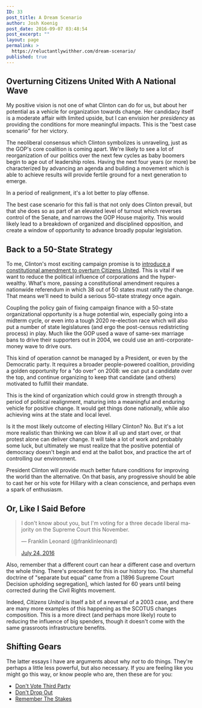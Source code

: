```yaml
---
ID: 33
post_title: A Dream Scenario
author: Josh Koenig
post_date: 2016-09-07 03:48:54
post_excerpt: ""
layout: page
permalink: >
  https://reluctantlywithher.com/dream-scenario/
published: true
---
```

## Overturning Citizens United With A National Wave

My positive vision is not one of what Clinton can do for us, but about her potential as a vehicle for organization towards change. Her candidacy itself is a moderate affair with limited upside, but I can envision her *presidency* as providing the conditions for more meaningful impacts. This is the "best case scenario" for her victory.

The neoliberal consensus which Clinton symbolizes is unraveling, just as the GOP's core coalition is coming apart. We're likely to see a lot of reorganization of our politics over the next few cycles as baby boomers begin to age out of leadership roles. Having the next four years (or more) be characterized by advancing an agenda and building a movement which is able to achieve results will provide fertile ground for a next generation to emerge.

In a period of realignment, it's a lot better to play offense.

The best case scenario for this fall is that not only does Clinton prevail, but that she does so as part of an elevated level of turnout which reverses control of the Senate, and narrows the GOP House majority. This would likely lead to a breakdown of organized and disciplined opposition, and create a window of opportunity to advance broadly popular legislation.

## Back to a 50-State Strategy

To me, Clinton's most exciting campaign promise is to [introduce a constitutional amendment to overturn Citizens United][1]. This is vital if we want to reduce the political influence of corporations and the hyper-wealthy. What's more, passing a constitutional amendment requires a nationwide referendum in which 38 out of 50 states must ratify the change. That means we'll need to build a serious 50-state strategy once again.

Coupling the policy gain of fixing campaign finance with a 50-state organizational opportunity is a huge potential win, especially going into a midterm cycle, or even into a tough 2020 re-election race which will also put a number of state legislatures (and ergo the post-census redistricting process) in play. Much like the GOP used a wave of same-sex marriage bans to drive their supporters out in 2004, we could use an anti-corporate-money wave to drive ours.

This kind of operation cannot be managed by a President, or even by the Democratic party. It requires a broader people-powered coalition, providing a golden opportunity for a "do over" on 2008: we can put a candidate over the top, and continue organizing to keep that candidate (and others) motivated to fulfill their mandate.

This is the kind of organization which could grow in strength through a period of political realignment, maturing into a meaningful and enduring vehicle for positive change. It would get things done nationally, while also achieving wins at the state and local level.

Is it the most likely outcome of electing Hillary Clinton? No. But it's a lot more realistic than thinking we can blow it all up and start over, or that protest alone can deliver change. It will take a lot of work and probably some luck, but ultimately we must realize that the positive potential of democracy doesn't begin and end at the ballot box, and practice the art of controlling our environment.

President Clinton will provide much better future conditions for improving the world than the alternative. On that basis, any progressive should be able to cast her or his vote for Hillary with a clean conscience, and perhaps even a spark of enthusiasm.

## Or, Like I Said Before

<blockquote class="twitter-tweet">
  <p lang="en" dir="ltr">
    I don't know about you, but I'm voting for a three decade liberal majority on the Supreme Court this November.
  </p>— Franklin Leonard (@franklinleonard) 
  
  <a href="https://twitter.com/franklinleonard/status/757316241472172032">July 24, 2016</a>
</blockquote>

Also, remember that a different court can hear a different case and overturn the whole thing. There's precedent for this in our history too. The shameful doctrine of "separate but equal" came from a [1896 Supreme Court Decision upholding segregation], which lasted for 60 years until being corrected during the Civil Rights movement.

Indeed, *Citizens United* is itself a bit of a reversal of a 2003 case, and there are many more examples of this happening as the SCOTUS changes composition. This is a more direct (and perhaps more likely) route to reducing the influence of big spenders, though it doesn't come with the same grassroots infrastructure benefits.

## Shifting Gears

The latter essays I have are arguments about why *not* to do things. They're perhaps a little less powerful, but also necessary. If you are feeling like you might go this way, or know people who are, then these are for you:

*   [Don't Vote Third Party][2]
*   [Don't Drop Out][3]
*   [Remember The Stakes][4]

 [1]: http://www.slate.com/articles/news_and_politics/cover_story/2016/07/the_people_who_hate_hillary_clinton_the_most.html
 [2]: /why-not-to-vote-third-party/
 [3]: /now-is-not-the-time-to-drop-out/
 [4]: /the-stakes-are-high/